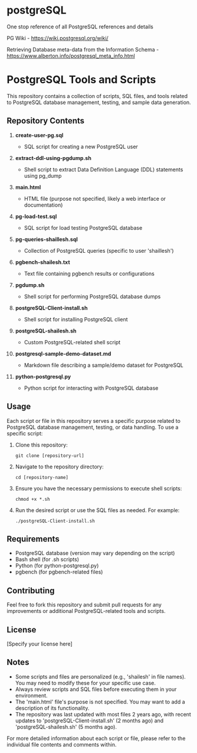 # postgreSQL
One stop reference of all PostgreSQL references and details

PG Wiki - 
https://wiki.postgresql.org/wiki/

Retrieving Database meta-data from the Information Schema - https://www.alberton.info/postgresql_meta_info.html


# PostgreSQL Tools and Scripts

This repository contains a collection of scripts, SQL files, and tools related to PostgreSQL database management, testing, and sample data generation.

## Repository Contents

1. **create-user-pg.sql**
   - SQL script for creating a new PostgreSQL user

2. **extract-ddl-using-pgdump.sh**
   - Shell script to extract Data Definition Language (DDL) statements using pg_dump

3. **main.html**
   - HTML file (purpose not specified, likely a web interface or documentation)

4. **pg-load-test.sql**
   - SQL script for load testing PostgreSQL database

5. **pg-queries-shaillesh.sql**
   - Collection of PostgreSQL queries (specific to user 'shaillesh')

6. **pgbench-shailesh.txt**
   - Text file containing pgbench results or configurations

7. **pgdump.sh**
   - Shell script for performing PostgreSQL database dumps

8. **postgreSQL-Client-install.sh**
   - Shell script for installing PostgreSQL client

9. **postgreSQL-shailesh.sh**
   - Custom PostgreSQL-related shell script

10. **postgresql-sample-demo-dataset.md**
    - Markdown file describing a sample/demo dataset for PostgreSQL

11. **python-postgresql.py**
    - Python script for interacting with PostgreSQL database

## Usage

Each script or file in this repository serves a specific purpose related to PostgreSQL database management, testing, or data handling. To use a specific script:

1. Clone this repository:
   ```
   git clone [repository-url]
   ```
2. Navigate to the repository directory:
   ```
   cd [repository-name]
   ```
3. Ensure you have the necessary permissions to execute shell scripts:
   ```
   chmod +x *.sh
   ```
4. Run the desired script or use the SQL files as needed. For example:
   ```
   ./postgreSQL-Client-install.sh
   ```

## Requirements

- PostgreSQL database (version may vary depending on the script)
- Bash shell (for .sh scripts)
- Python (for python-postgresql.py)
- pgbench (for pgbench-related files)

## Contributing

Feel free to fork this repository and submit pull requests for any improvements or additional PostgreSQL-related tools and scripts.

## License

[Specify your license here]

## Notes

- Some scripts and files are personalized (e.g., 'shailesh' in file names). You may need to modify these for your specific use case.
- Always review scripts and SQL files before executing them in your environment.
- The 'main.html' file's purpose is not specified. You may want to add a description of its functionality.
- The repository was last updated with most files 2 years ago, with recent updates to 'postgreSQL-Client-install.sh' (2 months ago) and 'postgreSQL-shailesh.sh' (5 months ago).

For more detailed information about each script or file, please refer to the individual file contents and comments within.
